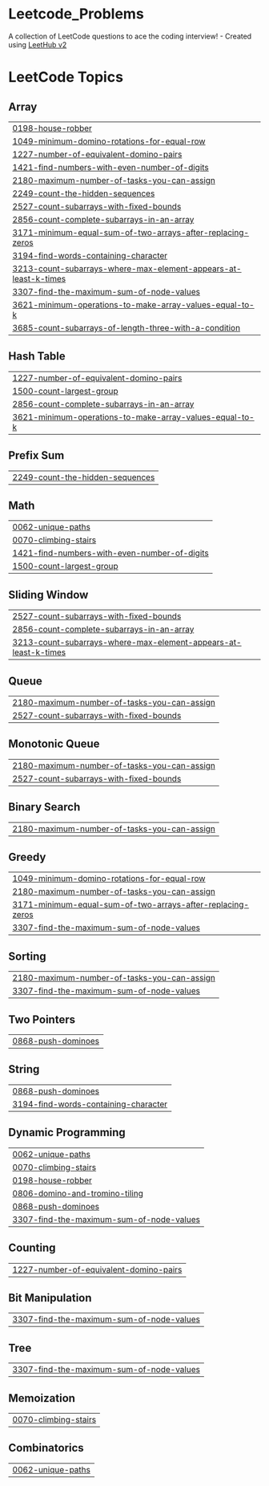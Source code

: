 # Leetcode_Problems
A collection of LeetCode questions to ace the coding interview! - Created using [LeetHub v2](https://github.com/arunbhardwaj/LeetHub-2.0)

<!---LeetCode Topics Start-->
# LeetCode Topics
## Array
|  |
| ------- |
| [0198-house-robber](https://github.com/paras2003gupta/Leetcode_Problems/tree/master/0198-house-robber) |
| [1049-minimum-domino-rotations-for-equal-row](https://github.com/paras2003gupta/Leetcode_Problems/tree/master/1049-minimum-domino-rotations-for-equal-row) |
| [1227-number-of-equivalent-domino-pairs](https://github.com/paras2003gupta/Leetcode_Problems/tree/master/1227-number-of-equivalent-domino-pairs) |
| [1421-find-numbers-with-even-number-of-digits](https://github.com/paras2003gupta/Leetcode_Problems/tree/master/1421-find-numbers-with-even-number-of-digits) |
| [2180-maximum-number-of-tasks-you-can-assign](https://github.com/paras2003gupta/Leetcode_Problems/tree/master/2180-maximum-number-of-tasks-you-can-assign) |
| [2249-count-the-hidden-sequences](https://github.com/paras2003gupta/Leetcode_Problems/tree/master/2249-count-the-hidden-sequences) |
| [2527-count-subarrays-with-fixed-bounds](https://github.com/paras2003gupta/Leetcode_Problems/tree/master/2527-count-subarrays-with-fixed-bounds) |
| [2856-count-complete-subarrays-in-an-array](https://github.com/paras2003gupta/Leetcode_Problems/tree/master/2856-count-complete-subarrays-in-an-array) |
| [3171-minimum-equal-sum-of-two-arrays-after-replacing-zeros](https://github.com/paras2003gupta/Leetcode_Problems/tree/master/3171-minimum-equal-sum-of-two-arrays-after-replacing-zeros) |
| [3194-find-words-containing-character](https://github.com/paras2003gupta/Leetcode_Problems/tree/master/3194-find-words-containing-character) |
| [3213-count-subarrays-where-max-element-appears-at-least-k-times](https://github.com/paras2003gupta/Leetcode_Problems/tree/master/3213-count-subarrays-where-max-element-appears-at-least-k-times) |
| [3307-find-the-maximum-sum-of-node-values](https://github.com/paras2003gupta/Leetcode_Problems/tree/master/3307-find-the-maximum-sum-of-node-values) |
| [3621-minimum-operations-to-make-array-values-equal-to-k](https://github.com/paras2003gupta/Leetcode_Problems/tree/master/3621-minimum-operations-to-make-array-values-equal-to-k) |
| [3685-count-subarrays-of-length-three-with-a-condition](https://github.com/paras2003gupta/Leetcode_Problems/tree/master/3685-count-subarrays-of-length-three-with-a-condition) |
## Hash Table
|  |
| ------- |
| [1227-number-of-equivalent-domino-pairs](https://github.com/paras2003gupta/Leetcode_Problems/tree/master/1227-number-of-equivalent-domino-pairs) |
| [1500-count-largest-group](https://github.com/paras2003gupta/Leetcode_Problems/tree/master/1500-count-largest-group) |
| [2856-count-complete-subarrays-in-an-array](https://github.com/paras2003gupta/Leetcode_Problems/tree/master/2856-count-complete-subarrays-in-an-array) |
| [3621-minimum-operations-to-make-array-values-equal-to-k](https://github.com/paras2003gupta/Leetcode_Problems/tree/master/3621-minimum-operations-to-make-array-values-equal-to-k) |
## Prefix Sum
|  |
| ------- |
| [2249-count-the-hidden-sequences](https://github.com/paras2003gupta/Leetcode_Problems/tree/master/2249-count-the-hidden-sequences) |
## Math
|  |
| ------- |
| [0062-unique-paths](https://github.com/paras2003gupta/Leetcode_Problems/tree/master/0062-unique-paths) |
| [0070-climbing-stairs](https://github.com/paras2003gupta/Leetcode_Problems/tree/master/0070-climbing-stairs) |
| [1421-find-numbers-with-even-number-of-digits](https://github.com/paras2003gupta/Leetcode_Problems/tree/master/1421-find-numbers-with-even-number-of-digits) |
| [1500-count-largest-group](https://github.com/paras2003gupta/Leetcode_Problems/tree/master/1500-count-largest-group) |
## Sliding Window
|  |
| ------- |
| [2527-count-subarrays-with-fixed-bounds](https://github.com/paras2003gupta/Leetcode_Problems/tree/master/2527-count-subarrays-with-fixed-bounds) |
| [2856-count-complete-subarrays-in-an-array](https://github.com/paras2003gupta/Leetcode_Problems/tree/master/2856-count-complete-subarrays-in-an-array) |
| [3213-count-subarrays-where-max-element-appears-at-least-k-times](https://github.com/paras2003gupta/Leetcode_Problems/tree/master/3213-count-subarrays-where-max-element-appears-at-least-k-times) |
## Queue
|  |
| ------- |
| [2180-maximum-number-of-tasks-you-can-assign](https://github.com/paras2003gupta/Leetcode_Problems/tree/master/2180-maximum-number-of-tasks-you-can-assign) |
| [2527-count-subarrays-with-fixed-bounds](https://github.com/paras2003gupta/Leetcode_Problems/tree/master/2527-count-subarrays-with-fixed-bounds) |
## Monotonic Queue
|  |
| ------- |
| [2180-maximum-number-of-tasks-you-can-assign](https://github.com/paras2003gupta/Leetcode_Problems/tree/master/2180-maximum-number-of-tasks-you-can-assign) |
| [2527-count-subarrays-with-fixed-bounds](https://github.com/paras2003gupta/Leetcode_Problems/tree/master/2527-count-subarrays-with-fixed-bounds) |
## Binary Search
|  |
| ------- |
| [2180-maximum-number-of-tasks-you-can-assign](https://github.com/paras2003gupta/Leetcode_Problems/tree/master/2180-maximum-number-of-tasks-you-can-assign) |
## Greedy
|  |
| ------- |
| [1049-minimum-domino-rotations-for-equal-row](https://github.com/paras2003gupta/Leetcode_Problems/tree/master/1049-minimum-domino-rotations-for-equal-row) |
| [2180-maximum-number-of-tasks-you-can-assign](https://github.com/paras2003gupta/Leetcode_Problems/tree/master/2180-maximum-number-of-tasks-you-can-assign) |
| [3171-minimum-equal-sum-of-two-arrays-after-replacing-zeros](https://github.com/paras2003gupta/Leetcode_Problems/tree/master/3171-minimum-equal-sum-of-two-arrays-after-replacing-zeros) |
| [3307-find-the-maximum-sum-of-node-values](https://github.com/paras2003gupta/Leetcode_Problems/tree/master/3307-find-the-maximum-sum-of-node-values) |
## Sorting
|  |
| ------- |
| [2180-maximum-number-of-tasks-you-can-assign](https://github.com/paras2003gupta/Leetcode_Problems/tree/master/2180-maximum-number-of-tasks-you-can-assign) |
| [3307-find-the-maximum-sum-of-node-values](https://github.com/paras2003gupta/Leetcode_Problems/tree/master/3307-find-the-maximum-sum-of-node-values) |
## Two Pointers
|  |
| ------- |
| [0868-push-dominoes](https://github.com/paras2003gupta/Leetcode_Problems/tree/master/0868-push-dominoes) |
## String
|  |
| ------- |
| [0868-push-dominoes](https://github.com/paras2003gupta/Leetcode_Problems/tree/master/0868-push-dominoes) |
| [3194-find-words-containing-character](https://github.com/paras2003gupta/Leetcode_Problems/tree/master/3194-find-words-containing-character) |
## Dynamic Programming
|  |
| ------- |
| [0062-unique-paths](https://github.com/paras2003gupta/Leetcode_Problems/tree/master/0062-unique-paths) |
| [0070-climbing-stairs](https://github.com/paras2003gupta/Leetcode_Problems/tree/master/0070-climbing-stairs) |
| [0198-house-robber](https://github.com/paras2003gupta/Leetcode_Problems/tree/master/0198-house-robber) |
| [0806-domino-and-tromino-tiling](https://github.com/paras2003gupta/Leetcode_Problems/tree/master/0806-domino-and-tromino-tiling) |
| [0868-push-dominoes](https://github.com/paras2003gupta/Leetcode_Problems/tree/master/0868-push-dominoes) |
| [3307-find-the-maximum-sum-of-node-values](https://github.com/paras2003gupta/Leetcode_Problems/tree/master/3307-find-the-maximum-sum-of-node-values) |
## Counting
|  |
| ------- |
| [1227-number-of-equivalent-domino-pairs](https://github.com/paras2003gupta/Leetcode_Problems/tree/master/1227-number-of-equivalent-domino-pairs) |
## Bit Manipulation
|  |
| ------- |
| [3307-find-the-maximum-sum-of-node-values](https://github.com/paras2003gupta/Leetcode_Problems/tree/master/3307-find-the-maximum-sum-of-node-values) |
## Tree
|  |
| ------- |
| [3307-find-the-maximum-sum-of-node-values](https://github.com/paras2003gupta/Leetcode_Problems/tree/master/3307-find-the-maximum-sum-of-node-values) |
## Memoization
|  |
| ------- |
| [0070-climbing-stairs](https://github.com/paras2003gupta/Leetcode_Problems/tree/master/0070-climbing-stairs) |
## Combinatorics
|  |
| ------- |
| [0062-unique-paths](https://github.com/paras2003gupta/Leetcode_Problems/tree/master/0062-unique-paths) |
<!---LeetCode Topics End-->